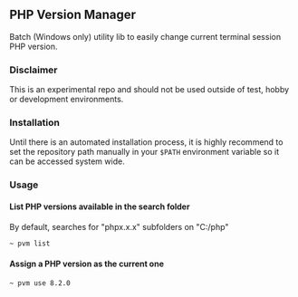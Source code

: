 ## PHP Version Manager
Batch (Windows only) utility lib to easily change current terminal session PHP version.

### Disclaimer
This is an experimental repo and should not be used outside of test, hobby or development environments.

### Installation
Until there is an automated installation process, it is highly recommend to set the repository path manually in your `$PATH` environment variable so it can be accessed system wide.

### Usage

#### List PHP versions available in the search folder
By default, searches for "phpx.x.x" subfolders on "C:/php"
```bash
~ pvm list
```
#### Assign a PHP version as the current one
```bash
~ pvm use 8.2.0
```
